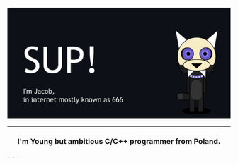 ![image](https://github.com/I6-6-6I/I6-6-6I/blob/main/Mascot-Waveing-Banner.gif)
- - -
<h3 align = "center"> I'm Young but ambitious C/C++ programmer from Poland. </h3>
<div markdown = "true">
- - -
</div>
